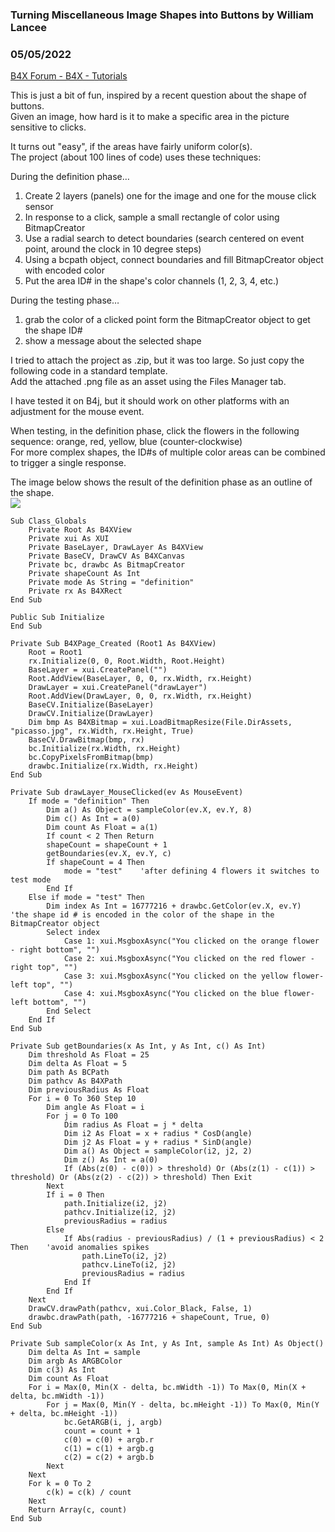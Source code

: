 ### Turning Miscellaneous Image Shapes into Buttons by William Lancee
### 05/05/2022
[B4X Forum - B4X - Tutorials](https://www.b4x.com/android/forum/threads/140309/)

This is just a bit of fun, inspired by a recent question about the shape of buttons.  
Given an image, how hard is it to make a specific area in the picture sensitive to clicks.  
  
It turns out "easy", if the areas have fairly uniform color(s).  
The project (about 100 lines of code) uses these techniques:  
  
During the definition phase…  
1. Create 2 layers (panels) one for the image and one for the mouse click sensor  
2. In response to a click, sample a small rectangle of color using BitmapCreator  
3. Use a radial search to detect boundaries (search centered on event point, around the clock in 10 degree steps)  
4. Using a bcpath object, connect boundaries and fill BitmapCreator object with encoded color  
5. Put the area ID# in the shape's color channels (1, 2, 3, 4, etc.)  
  
During the testing phase…  
1. grab the color of a clicked point form the BitmapCreator object to get the shape ID#  
2. show a message about the selected shape  
  
I tried to attach the project as .zip, but it was too large. So just copy the following code in a standard template.  
Add the attached .png file as an asset using the Files Manager tab.  
  
I have tested it on B4j, but it should work on other platforms with an adjustment for the mouse event.  
  
When testing, in the definition phase, click the flowers in the following sequence: orange, red, yellow, blue (counter-clockwise)  
For more complex shapes, the ID#s of multiple color areas can be combined to trigger a single response.  
  
The image below shows the result of the definition phase as an outline of the shape.  
![](https://www.b4x.com/android/forum/attachments/128787)  
  
  

```B4X
Sub Class_Globals  
    Private Root As B4XView  
    Private xui As XUI  
    Private BaseLayer, DrawLayer As B4XView  
    Private BaseCV, DrawCV As B4XCanvas  
    Private bc, drawbc As BitmapCreator  
    Private shapeCount As Int  
    Private mode As String = "definition"  
    Private rx As B4XRect  
End Sub  
  
Public Sub Initialize  
End Sub  
  
Private Sub B4XPage_Created (Root1 As B4XView)  
    Root = Root1  
    rx.Initialize(0, 0, Root.Width, Root.Height)  
    BaseLayer = xui.CreatePanel("")  
    Root.AddView(BaseLayer, 0, 0, rx.Width, rx.Height)  
    DrawLayer = xui.CreatePanel("drawLayer")  
    Root.AddView(DrawLayer, 0, 0, rx.Width, rx.Height)  
    BaseCV.Initialize(BaseLayer)  
    DrawCV.Initialize(DrawLayer)  
    Dim bmp As B4XBitmap = xui.LoadBitmapResize(File.DirAssets, "picasso.jpg", rx.Width, rx.Height, True)  
    BaseCV.DrawBitmap(bmp, rx)  
    bc.Initialize(rx.Width, rx.Height)  
    bc.CopyPixelsFromBitmap(bmp)  
    drawbc.Initialize(rx.Width, rx.Height)  
End Sub  
  
Private Sub drawLayer_MouseClicked(ev As MouseEvent)  
    If mode = "definition" Then  
        Dim a() As Object = sampleColor(ev.X, ev.Y, 8)  
        Dim c() As Int = a(0)  
        Dim count As Float = a(1)  
        If count < 2 Then Return  
        shapeCount = shapeCount + 1  
        getBoundaries(ev.X, ev.Y, c)  
        If shapeCount = 4 Then  
            mode = "test"    'after defining 4 flowers it switches to test mode  
        End If  
    Else if mode = "test" Then  
        Dim index As Int = 16777216 + drawbc.GetColor(ev.X, ev.Y)        'the shape id # is encoded in the color of the shape in the BitmapCreator object  
        Select index  
            Case 1: xui.MsgboxAsync("You clicked on the orange flower - right bottom", "")  
            Case 2: xui.MsgboxAsync("You clicked on the red flower - right top", "")  
            Case 3: xui.MsgboxAsync("You clicked on the yellow flower- left top", "")  
            Case 4: xui.MsgboxAsync("You clicked on the blue flower- left bottom", "")  
        End Select  
    End If  
End Sub  
  
Private Sub getBoundaries(x As Int, y As Int, c() As Int)  
    Dim threshold As Float = 25  
    Dim delta As Float = 5  
    Dim path As BCPath  
    Dim pathcv As B4XPath  
    Dim previousRadius As Float  
    For i = 0 To 360 Step 10  
        Dim angle As Float = i  
        For j = 0 To 100  
            Dim radius As Float = j * delta  
            Dim i2 As Float = x + radius * CosD(angle)  
            Dim j2 As Float = y + radius * SinD(angle)  
            Dim a() As Object = sampleColor(i2, j2, 2)  
            Dim z() As Int = a(0)  
            If (Abs(z(0) - c(0)) > threshold) Or (Abs(z(1) - c(1)) > threshold) Or (Abs(z(2) - c(2)) > threshold) Then Exit  
        Next  
        If i = 0 Then  
            path.Initialize(i2, j2)  
            pathcv.Initialize(i2, j2)  
            previousRadius = radius  
        Else  
            If Abs(radius - previousRadius) / (1 + previousRadius) < 2 Then    'avoid anomalies spikes  
                path.LineTo(i2, j2)  
                pathcv.LineTo(i2, j2)  
                previousRadius = radius  
            End If  
        End If  
    Next  
    DrawCV.drawPath(pathcv, xui.Color_Black, False, 1)  
    drawbc.drawPath(path, -16777216 + shapeCount, True, 0)  
End Sub  
  
Private Sub sampleColor(x As Int, y As Int, sample As Int) As Object()  
    Dim delta As Int = sample  
    Dim argb As ARGBColor  
    Dim c(3) As Int  
    Dim count As Float  
    For i = Max(0, Min(X - delta, bc.mWidth -1)) To Max(0, Min(X + delta, bc.mWidth -1))  
        For j = Max(0, Min(Y - delta, bc.mHeight -1)) To Max(0, Min(Y + delta, bc.mHeight -1))  
            bc.GetARGB(i, j, argb)  
            count = count + 1  
            c(0) = c(0) + argb.r  
            c(1) = c(1) + argb.g  
            c(2) = c(2) + argb.b  
        Next  
    Next  
    For k = 0 To 2  
        c(k) = c(k) / count  
    Next  
    Return Array(c, count)  
End Sub
```